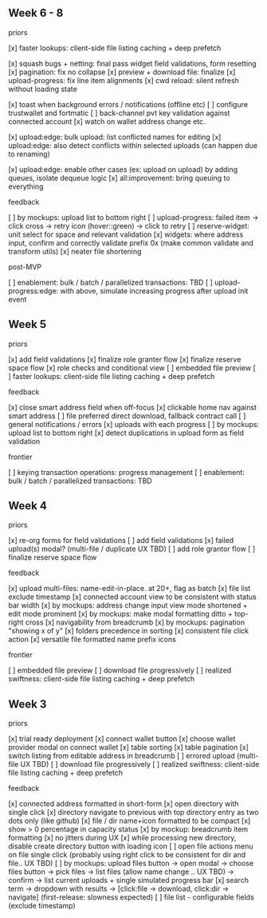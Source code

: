 ## Week 6 - 8

priors

[x] faster lookups: client-side file listing caching + deep prefetch

[x] squash bugs + netting: final pass widget field validations, form resetting
[x] pagination: fix no collapse
[x] preview + download file: finalize
[x] upload-progress: fix line item alignments
[x] cwd reload: silent refresh without loading state

[x] toast when background errors / notifications (offline etc)
[ ] configure trustwallet and fortmatic
[ ] back-channel pvt key validation against connected account
[x] watch on wallet address change etc.

[x] upload:edge: bulk upload: list conflicted names for editing
[x] upload:edge: also detect conflicts within selected uploads (can happen due to renaming)

[x] upload:edge: enable other cases (ex: upload on upload) by adding queues, isolate dequeue logic
[x] all:improvement: bring queuing to everything

feedback

[ ] by mockups: upload list to bottom right
[ ] upload-progress: failed item -> click cross -> retry icon (hover::green) -> click to retry
[ ] reserve-widget: unit select for space and relevant validation
[x] widgets: where address input, confirm and correctly validate prefix 0x (make common validate and transform utils)
[x] neater file shortening

post-MVP

[ ] enablement: bulk / batch / parallelized transactions: TBD
[ ] upload-progress:edge: with above, simulate increasing progress after upload init event

## Week 5

priors

[x] add field validations
[x] finalize role granter flow
[x] finalize reserve space flow
[x] role checks and conditional view
[ ] embedded file preview
[ ] faster lookups: client-side file listing caching + deep prefetch

feedback

[x] close smart address field when off-focus
[x] clickable home nav against smart address
[ ] file preferred direct download, fallback contract call
[ ] general notifications / errors
[x] uploads with each progress
[ ] by mockups: upload list to bottom right
[x] detect duplications in upload form as field validation

frontier

[ ] keying transaction operations: progress management
[ ] enablement: bulk / batch / parallelized transactions: TBD

## Week 4

priors

[x] re-org forms for field validations
[ ] add field validations
[x] failed upload(s) modal? (multi-file / duplicate UX TBD)
[ ] add role grantor flow
[ ] finalize reserve space flow

feedback

[x] upload multi-files: name-edit-in-place. at 20+, flag as batch
[x] file list exclude timestamp
[x] connected account view to be consistent with status bar width
[x] by mockups: address change input view mode shortened + edit mode prominent
[x] by mockups: make modal formatting ditto + top-right cross
[x] navigability from breadcrumb
[x] by mockups: pagination "showing x of y" 
[x] folders precedence in sorting
[x] consistent file click action
[x] versatile file formatted name prefix icons

frontier

[ ] embedded file preview
[ ] download file progressively
[ ] realized swiftness: client-side file listing caching + deep prefetch

## Week 3

priors

[x] trial ready deployment
[x] connect wallet button
[x] choose wallet provider modal on connect wallet
[x] table sorting
[x] table pagination
[x] switch listing from editable address in breadcrumb
[ ] errored upload (multi-file UX TBD)
[ ] download file progressively
[ ] realized swiftness: client-side file listing caching + deep prefetch

feedback

[x] connected address formatted in short-form
[x] open directory with single click
[x] directory navigate to previous with top directory entry as two dots only (like github)
[x] file / dir name+icon formatted to be compact
[x] show > 0 percentage in capacity status
[x] by mockup: breadcrumb item formatting
[x] no jitters during UX
[x] while processing new directory, disable create directory button with loading icon
[ ] open file actions menu on file single click (probably using right click to be consistent for dir and file.. UX TBD)
[ ] by mockups: upload files button -> open modal -> choose files button -> pick files -> list files (allow name change .. UX TBD) -> confirm -> list current uploads + single simulated progress bar
[x] search term -> dropdown with results -> [click:file -> download, click:dir -> navigate] (first-release: slowness expected)
[ ] file list - configurable fields (exclude timestamp)
